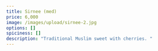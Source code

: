```yaml
---
title: Sirnee (med)
price: 6,000
image: /images/upload/sirnee-2.jpg
options: []
spiciness: []
description: "Traditional Muslim sweet with cherries. "
---
```

